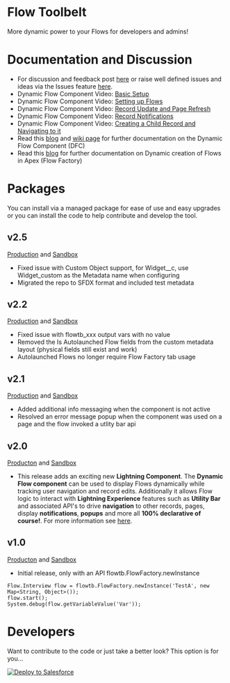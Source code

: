 # Flow Toolbelt

More dynamic power to your Flows for developers and admins!

Documentation and Discussion
============================

- For discussion and feedback post [here](https://success.salesforce.com/_ui/core/chatter/groups/GroupProfilePage?g=0F93A000000DGmP) or raise well defined issues and ideas via the Issues feature [here](https://github.com/afawcett/flowtoolbelt/issues).
- Dynamic Flow Component Video: [Basic Setup](https://www.youtube.com/watch?v=VHHGvzPRPqM)
- Dynamic Flow Component Video: [Setting up Flows](https://www.youtube.com/watch?v=T8TzALvzmvA)
- Dynamic Flow Component Video: [Record Update and Page Refresh](https://www.youtube.com/watch?v=tOhfYbGyr6U)
- Dynamic Flow Component Video: [Record Notifications](https://www.youtube.com/watch?v=fxGs_lWsSIA)
- Dynamic Flow Component Video: [Creating a Child Record and Navigating to it](https://www.youtube.com/watch?v=yY537m6X6Ok)
- Read this [blog](https://andyinthecloud.com/2017/12/10/introducing-the-dynamic-flow-component/) and [wiki page](https://github.com/afawcett/flowtoolbelt/wiki) for further documentation on the Dynamic Flow Component (DFC)
- Read this [blog](https://andyinthecloud.com/2016/07/19/introducing-the-flow-factory/) for further documentation on Dynamic creation of Flows in Apex (Flow Factory)

Packages
========

You can install via a managed package for ease of use and easy upgrades or you can install the code to help contribute and develop the tool.

v2.5
----

[Production](https://login.salesforce.com/packaging/installPackage.apexp?p0=04t4I000000gNrw&isdtp=p1) and [Sandbox](https://tesst.salesforce.com/packaging/installPackage.apexp?p0=04t4I000000gNrw&isdtp=p1)
- Fixed issue with Custom Object support, for Widget__c, use Widget_custom as the Metadata name when configuring
- Migrated the repo to SFDX format and included test metadata

v2.2
----

[Production](https://login.salesforce.com/packaging/installPackage.apexp?p0=04t58000000KkVQ&isdtp=p1) and [Sandbox](https://test.salesforce.com/packaging/installPackage.apexp?p0=04t58000000KkVQ&isdtp=p1)

- Fixed issue with flowtb_xxx output vars with no value
- Removed the Is Autolaunched Flow fields from the custom metadata layout (physical fields still exist and work)
- Autolaunched Flows no longer require Flow Factory tab usage

v2.1
----

[Production](https://login.salesforce.com/packaging/installPackage.apexp?p0=04t58000000KkOY) and [Sandbox](https://test.salesforce.com/packaging/installPackage.apexp?p0=04t58000000KkOY)

- Added additional info messaging when the component is not active
- Resolved an error message popup when the component was used on a page and the flow invoked a utlity bar api

v2.0
----

[Producton](https://login.salesforce.com/packaging/installPackage.apexp?p0=04t58000000KkOT) and [Sandbox](https://test.salesforce.com/packaging/installPackage.apexp?p0=04t58000000KkOT)

- This release adds an exciting new **Lightning Component**. The **Dynamic Flow component** can be used to display Flows dynamically while tracking user navigation and record edits. Additionally it allows Flow logic to interact with **Lightning Experience** features such as **Utility Bar** and associated API's to drive **navigation** to other records, pages, display **notifications**, **popups** and more all **100% declarative of course!**. For more information see [here](https://github.com/afawcett/flowtoolbelt/wiki).

v1.0
----

[Producton](https://login.salesforce.com/packaging/installPackage.apexp?p0=04t58000000Vpih) and [Sandbox](https://test.salesforce.com/packaging/installPackage.apexp?p0=04t58000000Vpih)
- Initial release, only with an API flowtb.FlowFactory.newInstance

~~~
Flow.Interview flow = flowtb.FlowFactory.newInstance('TestA', new Map<String, Object>());
flow.start();
System.debug(flow.getVariableValue('Var'));
~~~

Developers
==========

Want to contribute to the code or just take a better look? This option is for you... 

<a href="https://githubsfdeploy.herokuapp.com">
  <img alt="Deploy to Salesforce"
       src="https://raw.githubusercontent.com/afawcett/githubsfdeploy/master/deploy.png">
</a>
